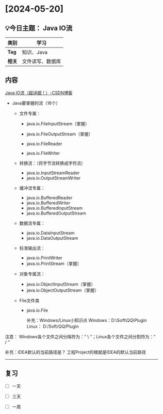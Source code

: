 # [2024-05-20]
## 💡今日主题： Java IO流

| **类别** | 学习             |
| -------- | ---------------- |
| **Tag**  | 知识、Java       |
| **相关** | 文件读写、数据库 |

## 内容

[Java IO流（超详细！）-CSDN博客](https://blog.csdn.net/qq_44715943/article/details/116501936)

- Java要掌握的流（16个）

  - 文件专属：

    - java.io.FileInputStream（掌握）

    - java.io.FileOutputStream（掌握）

    - java.io.FileReader

    - java.io.FileWriter
  - 转换流：（将字节流转换成字符流）
    - java.io.InputStreamReader
    - java.io.OutputStreamWriter
  - 缓冲流专属：
    - java.io.BufferedReader
    - java.io.BufferedWriter
    - java.io.BufferedInputStream
    - java.io.BufferedOutputStream
  - 数据流专属：
    - java.io.DataInputStream
    - java.io.DataOutputStream
  - 标准输出流：
    - java.io.PrintWriter
    - java.io.PrintStream（掌握）
  - 对象专属流：
    - java.io.ObjectInputStream（掌握）
    - java.io.ObjectOutputStream（掌握）
  - File文件类
    - java.io.File

      补充：Windows/Linux小知识点
      Windows：D:\Soft\QQ\Plugin
      Linux：  D:/Soft/QQ/Plugin

注意： Windows各个文件之间分隔符为：“ \ “；Linux各个文件之间分割符为：” / “

补充：IDEA默认的当前路径是？
工程Project的根就是IDEA的默认当前路径


----------
## 复习

- [ ] 一天
- [ ] 三天
- [ ] 一周

